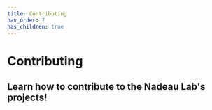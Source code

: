 ```yaml
---
title: Contributing
nav_order: 7
has_children: true
---
```


# Contributing
## Learn how to contribute to the Nadeau Lab's projects!

